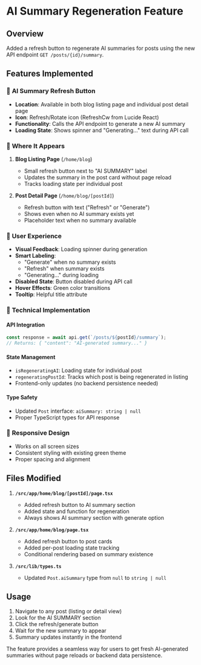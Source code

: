 # AI Summary Regeneration Feature

## Overview

Added a refresh button to regenerate AI summaries for posts using the new API endpoint `GET /posts/{id}/summary`.

## Features Implemented

### 🔄 **AI Summary Refresh Button**

- **Location**: Available in both blog listing page and individual post detail page
- **Icon**: Refresh/Rotate icon (RefreshCw from Lucide React)
- **Functionality**: Calls the API endpoint to generate a new AI summary
- **Loading State**: Shows spinner and "Generating..." text during API call

### 📍 **Where It Appears**

1. **Blog Listing Page** (`/home/blog`)

   - Small refresh button next to "AI SUMMARY" label
   - Updates the summary in the post card without page reload
   - Tracks loading state per individual post

2. **Post Detail Page** (`/home/blog/[postId]`)
   - Refresh button with text ("Refresh" or "Generate")
   - Shows even when no AI summary exists yet
   - Placeholder text when no summary available

### 🎨 **User Experience**

- **Visual Feedback**: Loading spinner during generation
- **Smart Labeling**:
  - "Generate" when no summary exists
  - "Refresh" when summary exists
  - "Generating..." during loading
- **Disabled State**: Button disabled during API call
- **Hover Effects**: Green color transitions
- **Tooltip**: Helpful title attribute

### 🔧 **Technical Implementation**

#### API Integration

```typescript
const response = await api.get(`/posts/${postId}/summary`);
// Returns: { "content": "AI-generated summary..." }
```

#### State Management

- `isRegeneratingAI`: Loading state for individual post
- `regeneratingPostId`: Tracks which post is being regenerated in listing
- Frontend-only updates (no backend persistence needed)

#### Type Safety

- Updated `Post` interface: `aiSummary: string | null`
- Proper TypeScript types for API response

### 📱 **Responsive Design**

- Works on all screen sizes
- Consistent styling with existing green theme
- Proper spacing and alignment

## Files Modified

1. **`/src/app/home/blog/[postId]/page.tsx`**

   - Added refresh button to AI summary section
   - Added state and function for regeneration
   - Always shows AI summary section with generate option

2. **`/src/app/home/blog/page.tsx`**

   - Added refresh button to post cards
   - Added per-post loading state tracking
   - Conditional rendering based on summary existence

3. **`/src/lib/types.ts`**
   - Updated `Post.aiSummary` type from `null` to `string | null`

## Usage

1. Navigate to any post (listing or detail view)
2. Look for the AI SUMMARY section
3. Click the refresh/generate button
4. Wait for the new summary to appear
5. Summary updates instantly in the frontend

The feature provides a seamless way for users to get fresh AI-generated summaries without page reloads or backend data persistence.
